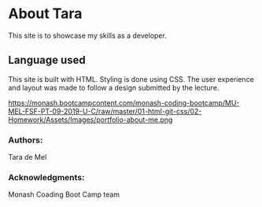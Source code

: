 # About Tara
This site is to showcase my skills as a developer.

## Language used
This site is built with HTML. Styling is done using CSS.
The user experience and layout was made to follow a design submitted by the lecture. 

https://monash.bootcampcontent.com/monash-coding-bootcamp/MU-MEL-FSF-PT-09-2019-U-C/raw/master/01-html-git-css/02-Homework/Assets/Images/portfolio-about-me.png

### Authors:
Tara de Mel

### Acknowledgments:
Monash Coading Boot Camp team
